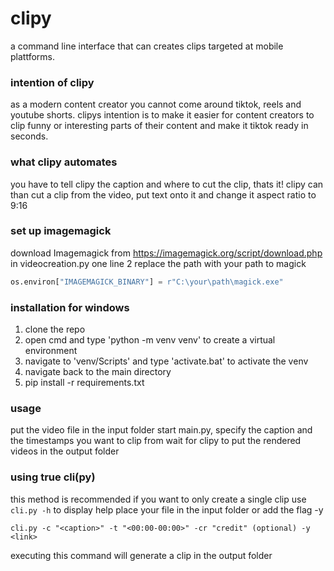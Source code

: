 # clipy
a command line interface that can creates clips targeted at mobile plattforms.

### intention of clipy
as a modern content creator you cannot come around tiktok, reels and youtube shorts. clipys intention is to make it easier for content creators to clip funny or interesting parts of their content and make it tiktok ready in seconds.

### what clipy automates
you have to tell clipy the caption and where to cut the clip, thats it!
clipy can than cut a clip from the video, put text onto it and change it aspect ratio to 9:16
<br/>

### set up imagemagick
download Imagemagick from https://imagemagick.org/script/download.php <br/>
in videocreation.py one line 2 replace the path with your path to magick
```Python
os.environ["IMAGEMAGICK_BINARY"] = r"C:\your\path\magick.exe"
```

### installation for windows

1. clone the repo
2. open cmd and type 'python -m venv venv' to create a virtual environment
3. navigate to 'venv/Scripts' and type 'activate.bat' to activate the venv
4. navigate back to the main directory
5. pip install -r requirements.txt

### usage
put the video file in the input folder
start main.py, specify the caption and the timestamps you want to clip from
wait for clipy to put the rendered videos in the output folder

### using true cli(py)
this method is recommended if you want to only create a single clip
use ```cli.py -h``` to display help
place your file in the input folder or add the flag -y <link>
```
cli.py -c "<caption>" -t "<00:00-00:00>" -cr "credit" (optional) -y <link>
```
executing this command will generate a clip in the output folder



